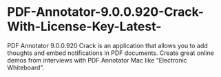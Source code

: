 # PDF-Annotator-9.0.0.920-Crack-With-License-Key-Latest-
PDF Annotator 9.0.0.920 Crack is an application that allows you to add thoughts and embed notifications in PDF documents. Create great online demos from interviews with PDF Annotator Mac like “Electronic Whiteboard”.
